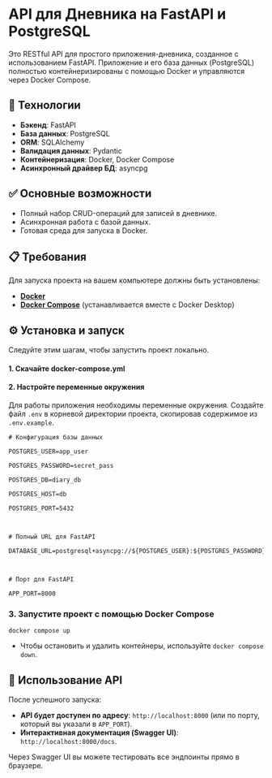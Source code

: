 # API для Дневника на FastAPI и PostgreSQL

Это RESTful API для простого приложения-дневника, созданное с использованием FastAPI. Приложение и его база данных (PostgreSQL) полностью контейнеризированы с помощью Docker и управляются через Docker Compose.

## 🚀 Технологии

- **Бэкенд**: FastAPI
- **База данных**: PostgreSQL
- **ORM**: SQLAlchemy
- **Валидация данных**: Pydantic
- **Контейнеризация**: Docker, Docker Compose
- **Асинхронный драйвер БД**: asyncpg

## ✅ Основные возможности

- Полный набор CRUD-операций для записей в дневнике.
- Асинхронная работа с базой данных.
- Готовая среда для запуска в Docker.

## 📋 Требования

Для запуска проекта на вашем компьютере должны быть установлены:

- **[Docker](https://www.docker.com/get-started)**
- **[Docker Compose](https://docs.docker.com/compose/install/)** (устанавливается вместе с Docker Desktop)

## ⚙️ Установка и запуск

Следуйте этим шагам, чтобы запустить проект локально.

#### 1. Скачайте docker-compose.yml

#### 2. Настройте переменные окружения

Для работы приложения необходимы переменные окружения. Создайте файл `.env` в корневой директории проекта, скопировав содержимое из `.env.example`.

```
# Конфигурация базы данных

POSTGRES_USER=app_user

POSTGRES_PASSWORD=secret_pass

POSTGRES_DB=diary_db

POSTGRES_HOST=db

POSTGRES_PORT=5432

  

# Полный URL для FastAPI

DATABASE_URL=postgresql+asyncpg://${POSTGRES_USER}:${POSTGRES_PASSWORD}@${POSTGRES_HOST}:${POSTGRES_PORT}/${POSTGRES_DB}

  

# Порт для FastAPI

APP_PORT=8000
```

### 3. Запустите проект с помощью Docker Compose

```
docker compose up
```

- Чтобы остановить и удалить контейнеры, используйте `docker compose down`.

## 🚀 Использование API

После успешного запуска:

- **API будет доступен по адресу**: `http://localhost:8000` (или по порту, который вы указали в `APP_PORT`).
- **Интерактивная документация (Swagger UI)**: `http://localhost:8000/docs`.

Через Swagger UI вы можете тестировать все эндпоинты прямо в браузере.